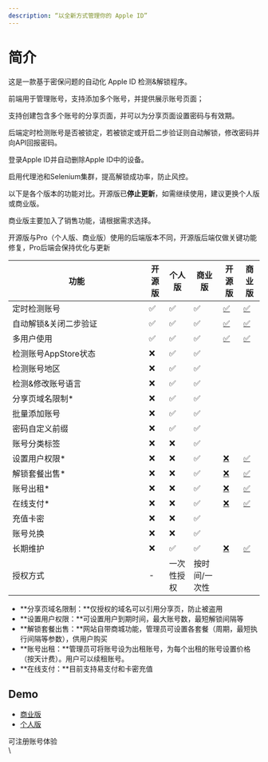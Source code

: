```yaml
---
description: “以全新方式管理你的 Apple ID”
---
```


# 简介

这是一款基于密保问题的自动化 Apple ID 检测&解锁程序。

前端用于管理账号，支持添加多个账号，并提供展示账号页面；

支持创建包含多个账号的分享页面，并可以为分享页面设置密码与有效期。

后端定时检测账号是否被锁定，若被锁定或开启二步验证则自动解锁，修改密码并向API回报密码。

登录Apple ID并自动删除Apple ID中的设备。

启用代理池和Selenium集群，提高解锁成功率，防止风控。



以下是各个版本的功能对比。开源版已**停止更新**，如需继续使用，建议更换个人版或商业版。

商业版主要加入了销售功能，请根据需求选择。

开源版与Pro（个人版、商业版）使用的后端版本不同，开源版后端仅做关键功能修复，Pro后端会保持优化与更新

<table><thead><tr><th width="258">功能</th><th>开源版</th><th>个人版</th><th>商业版</th><th data-hidden>开源版</th><th data-hidden>商业版</th></tr></thead><tbody><tr><td>定时检测账号</td><td>✅</td><td>✅</td><td>✅</td><td><a href="https://emojipedia.org/zh/%E5%8B%BE%E5%8F%B7%E6%8C%89%E9%92%AE">✅</a></td><td><a href="https://emojipedia.org/zh/%E5%8B%BE%E5%8F%B7%E6%8C%89%E9%92%AE">✅</a></td></tr><tr><td>自动解锁&#x26;关闭二步验证</td><td>✅</td><td>✅</td><td>✅</td><td><a href="https://emojipedia.org/zh/%E5%8B%BE%E5%8F%B7%E6%8C%89%E9%92%AE">✅</a></td><td><a href="https://emojipedia.org/zh/%E5%8B%BE%E5%8F%B7%E6%8C%89%E9%92%AE">✅</a></td></tr><tr><td>多用户使用</td><td>✅</td><td>✅</td><td>✅</td><td><a href="https://emojipedia.org/zh/%E5%8B%BE%E5%8F%B7%E6%8C%89%E9%92%AE">✅</a></td><td><a href="https://emojipedia.org/zh/%E5%8B%BE%E5%8F%B7%E6%8C%89%E9%92%AE">✅</a></td></tr><tr><td>检测账号AppStore状态</td><td>❌</td><td>✅</td><td>✅</td><td></td><td></td></tr><tr><td>检测账号地区</td><td>❌</td><td>✅</td><td>✅</td><td></td><td></td></tr><tr><td>检测&#x26;修改账号语言</td><td>❌</td><td>✅</td><td>✅</td><td></td><td></td></tr><tr><td>分享页域名限制*</td><td>❌</td><td>✅</td><td>✅</td><td></td><td></td></tr><tr><td>批量添加账号</td><td>❌</td><td>✅</td><td>✅</td><td></td><td></td></tr><tr><td>密码自定义前缀</td><td>❌</td><td>✅</td><td>✅</td><td></td><td></td></tr><tr><td>账号分类标签</td><td>❌</td><td>❌</td><td>✅</td><td></td><td></td></tr><tr><td>设置用户权限*</td><td>❌</td><td>❌</td><td>✅</td><td><a href="https://tw.piliapp.com/emojis/cross-mark/">❌</a></td><td><a href="https://emojipedia.org/zh/%E5%8B%BE%E5%8F%B7%E6%8C%89%E9%92%AE">✅</a></td></tr><tr><td>解锁套餐出售*</td><td>❌</td><td>❌</td><td>✅</td><td><a href="https://tw.piliapp.com/emojis/cross-mark/">❌</a></td><td><a href="https://emojipedia.org/zh/%E5%8B%BE%E5%8F%B7%E6%8C%89%E9%92%AE">✅</a></td></tr><tr><td>账号出租*</td><td>❌</td><td>❌</td><td>✅</td><td><a href="https://tw.piliapp.com/emojis/cross-mark/">❌</a></td><td><a href="https://emojipedia.org/zh/%E5%8B%BE%E5%8F%B7%E6%8C%89%E9%92%AE">✅</a></td></tr><tr><td>在线支付*</td><td>❌</td><td>❌</td><td>✅</td><td><a href="https://tw.piliapp.com/emojis/cross-mark/">❌</a></td><td><a href="https://emojipedia.org/zh/%E5%8B%BE%E5%8F%B7%E6%8C%89%E9%92%AE">✅</a></td></tr><tr><td>充值卡密</td><td>❌</td><td>❌</td><td>✅</td><td></td><td></td></tr><tr><td>账号兑换</td><td>❌</td><td>❌</td><td>✅</td><td></td><td></td></tr><tr><td>长期维护</td><td>❌</td><td>✅</td><td>✅</td><td><a href="https://tw.piliapp.com/emojis/cross-mark/">❌</a></td><td><a href="https://emojipedia.org/zh/%E5%8B%BE%E5%8F%B7%E6%8C%89%E9%92%AE">✅</a></td></tr><tr><td>授权方式</td><td>-</td><td>一次性授权</td><td>按时间/一次性</td><td></td><td></td></tr></tbody></table>

* **分享页域名限制：**仅授权的域名可以引用分享页，防止被盗用
* **设置用户权限：**可设置用户到期时间，最大账号数，最短解锁间隔等
* **解锁套餐出售：**网站自带商城功能，管理员可设置各套餐（周期，最短执行间隔等参数），供用户购买
* **账号出租：**管理员可将账号设为出租账号，为每个出租的账号设置价格（按天计费）。用户可以续租账号。
* **在线支付：**目前支持易支付和卡密充值



## Demo&#x20;

* [商业版](https://demo-b.appleidauto.org/)
* [个人版](https://demo-p.appleidauto.org/)

可注册账号体验\
\


